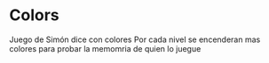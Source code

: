 # Colors
Juego de Simón dice con colores
Por cada nivel se encenderan mas colores para probar la memomria de quien lo juegue
